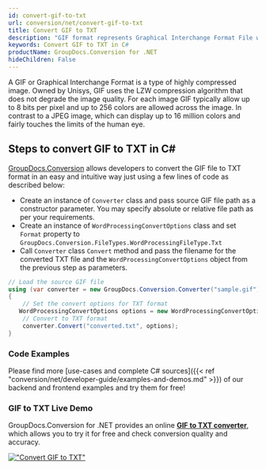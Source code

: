 ```yaml
---
id: convert-gif-to-txt
url: conversion/net/convert-gif-to-txt
title: Convert GIF to TXT
description: "GIF format represents Graphical Interchange Format File with .gif extension. Learn how to convert GIF to TXT file programmatically in C# language using GroupDocs.Conversion for .NET library."
keywords: Convert GIF to TXT in C#
productName: GroupDocs.Conversion for .NET
hideChildren: False
---
```


A GIF or Graphical Interchange Format is a type of highly compressed image. Owned by Unisys, GIF uses the LZW compression algorithm that does not degrade the image quality. For each image GIF typically allow up to 8 bits per pixel and up to 256 colors are allowed across the image. In contrast to a JPEG image, which can display up to 16 million colors and fairly touches the limits of the human eye.

## Steps to convert GIF to TXT in C#

[GroupDocs.Conversion](https://products.groupdocs.com/conversion/net) allows developers to convert the GIF file to TXT format in an easy and intuitive way just using a few lines of code as described below:

* Create an instance of `Converter` class and pass source GIF file path as a constructor parameter. You may specify absolute or relative file path as per your requirements. 
* Create an instance of `WordProcessingConvertOptions` class and set `Format` property to `GroupDocs.Conversion.FileTypes.WordProcessingFileType.Txt`
* Call `Converter` class `Convert` method and pass the filename for the converted TXT file and the `WordProcessingConvertOptions` object from the previous step as parameters.

```csharp
// Load the source GIF file
using (var converter = new GroupDocs.Conversion.Converter("sample.gif"))
{
    // Set the convert options for TXT format
   WordProcessingConvertOptions options = new WordProcessingConvertOptions { Format = GroupDocs.Conversion.FileTypes.WordProcessingFileType.Txt };
    // Convert to TXT format
    converter.Convert("converted.txt", options);
}
```

### Code Examples

Please find more [use-cases and complete C# sources]({{< ref "conversion/net/developer-guide/examples-and-demos.md" >}}) of our backend and frontend examples and try them for free!

### GIF to TXT Live Demo

GroupDocs.Conversion for .NET provides an online [**GIF to TXT converter**](https://products.groupdocs.app/conversion/gif-to-txt), which allows you to try it for free and check conversion quality and accuracy.

[!["Convert GIF to TXT"](conversion/net/images/convert-to-txt/convert-gif-to-txt.png)](https://products.groupdocs.app/conversion/gif-to-txt)